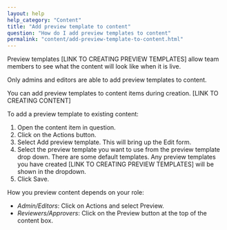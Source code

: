 ```yaml
---
layout: help
help_category: "Content"
title: "Add preview template to content"
question: "How do I add preview templates to content"
permalink: "content/add-preview-template-to-content.html"
---
```


Preview templates [LINK TO CREATING PREVIEW TEMPLATES] allow team members to see what the content will look like when it is live.

Only admins and editors are able to add preview templates to content.

You can add preview templates to content items during creation. [LINK TO CREATING CONTENT]

To add a preview template to existing content:

1.  Open the content item in question.
2.  Click on the Actions button.
3.  Select Add preview template. This will bring up the Edit form.
4.  Select the preview template you want to use from the preview template drop down. There are some default templates. Any preview templates you have created [LINK TO CREATING PREVIEW TEMPLATES] will be shown in the dropdown.
5.  Click Save.

How you preview content depends on your role:

* *Admin/Editors*: Click on Actions and select Preview.
* *Reviewers/Approvers*: Click on the Preview button at the top of the content box.